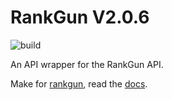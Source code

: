 # RankGun V2.0.6


![build](https://github.com/Noah-Haf/RankGunModule/workflows/build/badge.svg)

An API wrapper for the RankGun API.

Make for [rankgun](https://rankgun.works), read the [docs](https://docs.rankgun.works).

